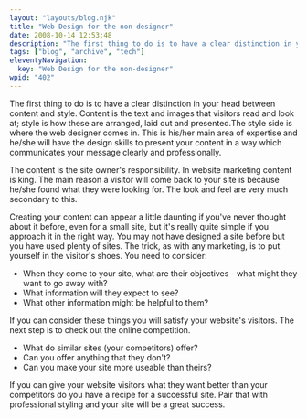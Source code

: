 ```yaml
---
layout: "layouts/blog.njk"
title: "Web Design for the non-designer"
date: 2008-10-14 12:53:48
description: "The first thing to do is to have a clear distinction in your head between content and style"
tags: ["blog", "archive", "tech"]
eleventyNavigation:
  key: "Web Design for the non-designer"
wpid: "402"
---
```


The first thing to do is to have a clear distinction in your head between content and style. Content is the text and images that visitors read and look at; style is how these are arranged, laid out and presented.The style side is where the web designer comes in. This is his/her main area of expertise and he/she will have the design skills to present your content in a way which communicates your message clearly and professionally.

The content is the site owner's responsibility. In website marketing content is king. The main reason a visitor will come back to your site is because he/she found what they were looking for. The look and feel are very much secondary to this.

Creating your content can appear a little daunting if you've never thought about it before, even for a small site, but it's really quite simple if you approach it in the right way. You may not have designed a site before but you have used plenty of sites. The trick, as with any marketing, is to put yourself in the visitor's shoes. You need to consider:

<ul>
	<li>When they come to your site, what are their objectives - what might they want to go away with?</li>
	<li>What information will they expect to see?</li>
	<li>What other information might be helpful to them?</li>
</ul>
If you can consider these things you will satisfy your website's visitors. The next step is to check out the online competition.
<ul>
	<li>What do similar sites (your competitors) offer?</li>
	<li>Can you offer anything that they don't?</li>
	<li>Can you make your site more useable than theirs?</li>
</ul>
If you can give your website visitors what they want better than your competitors do you have a recipe for a successful site. Pair that with professional styling and your site will be a great success.
